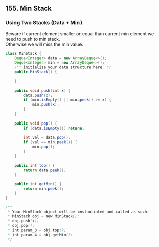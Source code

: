 ## 155. Min Stack



### Using Two Stacks (Data + Min)
Beware if current element smaller or equal than current min element we need to push to min stack.   
Otherwise we will miss the min value.

```java
class MinStack {
    Deque<Integer> data = new ArrayDeque<>();
    Deque<Integer> min = new ArrayDeque<>();
    /** initialize your data structure here. */
    public MinStack() {
        
    }
    
    public void push(int x) {
        data.push(x);
        if (min.isEmpty() || min.peek() >= x) {
            min.push(x);
        }
    }
    
    public void pop() {
        if (data.isEmpty()) return;
        
        int val = data.pop();
        if (val == min.peek()) {
            min.pop();
        }
    }
    
    public int top() {                
        return data.peek();
    }
    
    public int getMin() {        
        return min.peek();
    }
}

/**
 * Your MinStack object will be instantiated and called as such:
 * MinStack obj = new MinStack();
 * obj.push(x);
 * obj.pop();
 * int param_3 = obj.top();
 * int param_4 = obj.getMin();
 */
 ```
